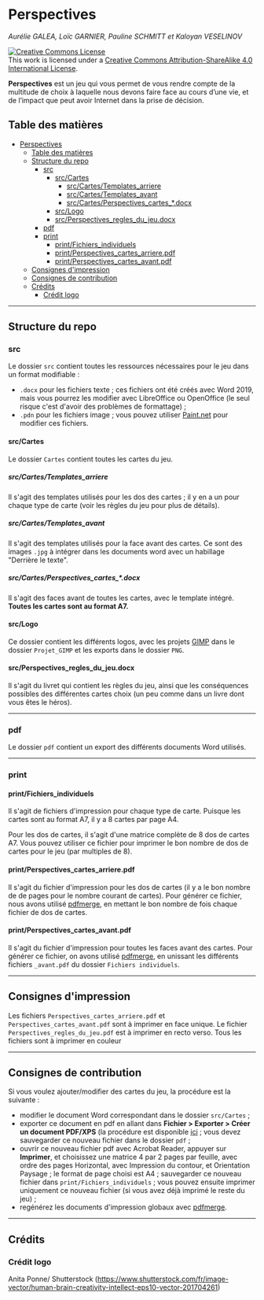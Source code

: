 # Perspectives

*Aurélie GALEA, Loïc GARNIER, Pauline SCHMITT et Kaloyan VESELINOV*

<a rel="license" href="http://creativecommons.org/licenses/by-sa/4.0/"><img alt="Creative Commons License" style="border-width:0" src="https://i.creativecommons.org/l/by-sa/4.0/88x31.png" /></a><br />This work is licensed under a <a rel="license" href="http://creativecommons.org/licenses/by-sa/4.0/">Creative Commons Attribution-ShareAlike 4.0 International License</a>.

**Perspectives** est un jeu qui vous permet de vous rendre compte de la multitude de choix à laquelle nous devons faire face au cours d’une vie, et de l’impact que peut avoir Internet dans la prise de décision.

## Table des matières

- [Perspectives](#perspectives)
  - [Table des matières](#table-des-mati%c3%a8res)
  - [Structure du repo](#structure-du-repo)
    - [src](#src)
      - [src/Cartes](#srccartes)
        - [src/Cartes/Templates_arriere](#srccartestemplatesarriere)
        - [src/Cartes/Templates_avant](#srccartestemplatesavant)
        - [src/Cartes/Perspectives_cartes_\*.docx](#srccartesperspectivescartesdocx)
      - [src/Logo](#srclogo)
      - [src/Perspectives_regles_du_jeu.docx](#srcperspectivesreglesdujeudocx)
    - [pdf](#pdf)
    - [print](#print)
      - [print/Fichiers_individuels](#printfichiersindividuels)
      - [print/Perspectives_cartes_arriere.pdf](#printperspectivescartesarrierepdf)
      - [print/Perspectives_cartes_avant.pdf](#printperspectivescartesavantpdf)
  - [Consignes d'impression](#consignes-dimpression)
  - [Consignes de contribution](#consignes-de-contribution)
  - [Crédits](#cr%c3%a9dits)
    - [Crédit logo](#cr%c3%a9dit-logo)

---

## Structure du repo

### src

Le dossier `src` contient toutes les ressources nécessaires pour le jeu dans un format modifiable :
- `.docx` pour les fichiers texte ; ces fichiers ont été créés avec Word 2019, mais vous pourrez les modifier avec LibreOffice ou OpenOffice (le seul risque c'est d'avoir des problèmes de formattage) ;
- `.pdn` pour les fichiers image ; vous pouvez utiliser [Paint.net](https://www.getpaint.net/download.html) pour modifier ces fichiers.

#### src/Cartes

Le dossier `Cartes` contient toutes les cartes du jeu. 

##### src/Cartes/Templates_arriere

Il s'agit des templates utilisés pour les dos des cartes ; il y en a un pour chaque type de carte (voir les règles du jeu pour plus de détails).

##### src/Cartes/Templates_avant

Il s'agit des templates utilisés pour la face avant des cartes. Ce sont des images `.jpg` à intégrer dans les documents word avec un habillage "Derrière le texte".

##### src/Cartes/Perspectives_cartes_\*.docx

Il s'agit des faces avant de toutes les cartes, avec le template intégré. **Toutes les cartes sont au format A7.**

#### src/Logo

Ce dossier contient les différents logos, avec les projets [GIMP](https://www.gimp.org/downloads/) dans le dossier `Projet_GIMP` et les exports dans le dossier `PNG`.

#### src/Perspectives_regles_du_jeu.docx

Il s'agit du livret qui contient les règles du jeu, ainsi que les conséquences possibles des différentes cartes choix (un peu comme dans un livre dont vous êtes le héros).

---

### pdf

Le dossier `pdf` contient un export des différents documents Word utilisés.

---

### print

#### print/Fichiers_individuels
 
Il s'agit de fichiers d'impression pour chaque type de carte. Puisque les cartes sont au format A7, il y a 8 cartes par page A4.

Pour les dos de cartes, il s'agit d'une matrice complète de 8 dos de cartes A7. Vous pouvez utiliser ce fichier pour imprimer le bon nombre de dos de cartes pour le jeu (par multiples de 8).

#### print/Perspectives_cartes_arriere.pdf

Il s'agit du fichier d'impression pour les dos de cartes (il y a le bon nombre de de pages pour le nombre courant de cartes). Pour générer ce fichier, nous avons utilisé [pdfmerge](https://www.pdfmerge.com/), en mettant le bon nombre de fois chaque fichier de dos de cartes.

#### print/Perspectives_cartes_avant.pdf

Il s'agit du fichier d'impression pour toutes les faces avant des cartes. Pour générer ce fichier, on avons utilisé [pdfmerge](https://www.pdfmerge.com/), en unissant les différents fichiers `_avant.pdf` du dossier `Fichiers individuels`.

---

## Consignes d'impression
Les fichiers `Perspectives_cartes_arriere.pdf` et `Perspectives_cartes_avant.pdf` sont à imprimer en face unique. 
Le fichier `Perspectives_regles_du_jeu.pdf` est à imprimer en recto verso. 
Tous les fichiers sont à imprimer en couleur 

---

## Consignes de contribution

Si vous voulez ajouter/modifier des cartes du jeu, la procédure est la suivante :
- modifier le document Word correspondant dans le dossier `src/Cartes` ;
- exporter ce document en pdf en allant dans **Fichier > Exporter > Créer un document PDF/XPS** (la procédure est disponible [ici](https://support.office.com/fr-fr/article/enregistrer-ou-convertir-au-format-pdf-ou-xps-d85416c5-7d77-4fd6-a216-6f4bf7c7c110?ui=fr-FR&rs=fr-FR&ad=FR) ; vous devez sauvegarder ce nouveau fichier dans le dossier `pdf` ;
- ouvrir ce nouveau fichier pdf avec Acrobat Reader, appuyer sur **Imprimer**, et choisissez une matrice 4 par 2 pages par feuille, avec ordre des pages Horizontal, avec Impression du contour, et Orientation Paysage ; le format de page choisi est A4 ; sauvegarder ce nouveau fichier dans `print/Fichiers_individuels` ; vous pouvez ensuite imprimer uniquement ce nouveau fichier (si vous avez déjà imprimé le reste du jeu) ;
- regénérez les documents d'impression globaux avec [pdfmerge](https://www.pdfmerge.com/).

---

## Crédits

### Crédit logo

Anita Ponne/ Shutterstock (<https://www.shutterstock.com/fr/image-vector/human-brain-creativity-intellect-eps10-vector-201704261>)

